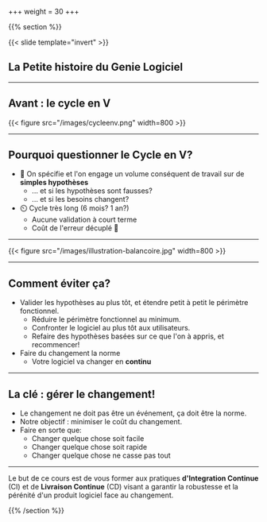 +++
weight = 30
+++

{{% section %}}

{{< slide template="invert" >}}

## La Petite histoire du Genie Logiciel

---

## Avant : le cycle en V

{{< figure src="/images/cycleenv.png" width=800 >}}

---

## Pourquoi questionner le Cycle en V?

- 🤔 On spécifie et l'on engage un volume conséquent de travail sur de **simples hypothèses**
  - ... et si les hypothèses sont fausses?
  - ... et si les besoins changent?
- ⏲️ Cycle très long (6 mois? 1 an?)
  - Aucune validation à court terme
  - Coût de l'erreur décuplé 💸

---

{{< figure src="/images/illustration-balancoire.jpg" width=800 >}}

---

## Comment éviter ça?

- Valider les hypothèses au plus tôt, et étendre petit à petit le périmètre fonctionnel.
  - Réduire le périmètre fonctionnel au minimum.
  - Confronter le logiciel au plus tôt aux utilisateurs.
  - Refaire des hypothèses basées sur ce que l'on à appris, et recommencer!
- Faire du changement la norme
  - Votre logiciel va changer en **continu**

---

## La clé : gérer le changement!

- Le changement ne doit pas être un événement, ça doit être la norme.
- Notre objectif : minimiser le coût du changement.
- Faire en sorte que:
  - Changer quelque chose soit facile
  - Changer quelque chose soit rapide
  - Changer quelque chose ne casse pas tout

---

Le but de ce cours est de vous former aux pratiques **d'Integration Continue** (CI) et de **Livraison Continue** (CD) visant a garantir la robustesse et la pérénité d'un produit logiciel face au changement.

{{% /section %}}

